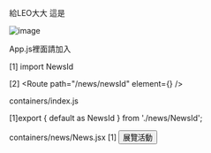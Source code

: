 給LEO大大
這是

![image](https://user-images.githubusercontent.com/117629733/211531521-76c4373b-041f-44a2-bdcc-fa3f4f987c66.png)


App.js裡面請加入

[1] import  NewsId

[2] <Route path="/news/newsId" element={<NewsId />} />

containers/index.js

[1]export { default as NewsId } from './news/NewsId';

containers/news/News.jsx
[1]  <button>
      <Link to="NewsId">展覽活動</Link>
    </button>
